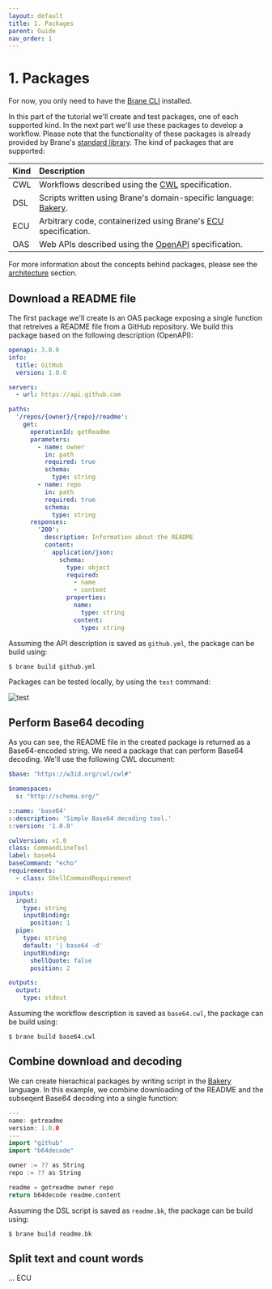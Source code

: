 ```yaml
---
layout: default
title: 1. Packages
parent: Guide
nav_order: 1
---
```


# 1. Packages
For now, you only need to have the [Brane CLI](/brane/installation#cli) installed.

In this part of the tutorial we'll create and test packages, one of each supported kind. In the next part we'll use these packages to develop a workflow. Please note that the functionality of these packages is already provided by Brane's [standard library](/brane/references/standard-library). The kind of packages that are supported:

| Kind  | Description                                     | 
|:------|:------------------------------------------------|
| CWL   | Workflows described using the [CWL](https://www.commonwl.org/v1.1/) specification.    |
| DSL   | Scripts written using Brane's domain-specific language: [Bakery](/brane/references/bakery). |
| ECU   | Arbitrary code, containerized using Brane's [ECU](/brane/references/explicit-container-usage) specification. |
| OAS   | Web APIs described using the [OpenAPI](http://spec.openapis.org/oas/v3.0.3) specification. |

For more information about the concepts behind packages, please see the [architecture](/brane/#architecture) section.

## Download a README file
The first package we'll create is an OAS package exposing a single function that retreives a README file from a GitHub repository. We build this package based on the following description (OpenAPI):

```yaml
openapi: 3.0.0
info:
  title: GitHub
  version: 1.0.0

servers:
  - url: https://api.github.com

paths:
  '/repos/{owner}/{repo}/readme':
    get:
      operationId: getReadme
      parameters:
        - name: owner
          in: path
          required: true
          schema:
            type: string
        - name: repo
          in: path
          required: true
          schema:
            type: string
      responses:
        '200':
          description: Information about the README
          content:
            application/json:
              schema:
                type: object
                required:
                  - name
                  - content
                properties:
                  name:
                    type: string
                  content:
                    type: string
```
Assuming the API description is saved as `github.yml`, the package can be build using:
```shell
$ brane build github.yml
```

Packages can be tested locally, by using the `test` command:

![test](/brane/assets/img/test.gif)

## Perform Base64 decoding
As you can see, the README file in the created package is returned as a Base64-encoded string. We need a package that can perform Base64 decoding. We'll use the following CWL document:

```yaml
$base: "https://w3id.org/cwl/cwl#"

$namespaces:
  s: "http://schema.org/"

s:name: 'base64'
s:description: 'Simple Base64 decoding tool.'
s:version: '1.0.0'

cwlVersion: v1.0
class: CommandLineTool
label: base64
baseCommand: "echo"
requirements:
  - class: ShellCommandRequirement

inputs:
  input:
    type: string
    inputBinding:
      position: 1
  pipe:
    type: string
    default: '| base64 -d'
    inputBinding:
      shellQuote: false
      position: 2

outputs:
  output:
    type: stdout
```
Assuming the workflow description is saved as `base64.cwl`, the package can be build using:
```shell
$ brane build base64.cwl
```

## Combine download and decoding
We can create hierachical packages by writing script in the [Bakery](/brane/references/bakery) language. In this example, we combine downloading of the README and the subseqent Base64 decoding into a single function:

```go
---
name: getreadme
version: 1.0.0
---
import "github"
import "b64decode"

owner := ?? as String
repo := ?? as String

readme = getreadme owner repo
return b64decode readme.content
```
Assuming the DSL script is saved as `readme.bk`, the package can be build using:
```shell
$ brane build readme.bk
```

## Split text and count words
... ECU
